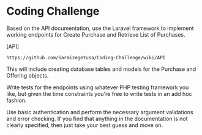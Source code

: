 # Coding Challenge

Based on the API documentation, use the Laravel framework to implement working endpoints for Create Purchase and Retrieve List of Purchases.

[API]

    https://github.com/Sarmizegetusa/Coding-Challenge/wiki/API

This will include creating database tables and models for the Purchase and Offering objects.

Write tests for the endpoints using whatever PHP testing framework you like, but given the time constraints you're free to write tests in an add hoc fashion.

Use basic authentication and perform the necessary argument validations and error checking. If you find that anything in the documentation is not clearly specified, then just take your best guess and move on.

